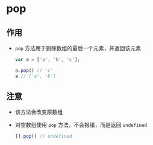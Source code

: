# pop

## 作用

- `pop` 方法用于删除数组的最后一个元素，并返回该元素

    ```js
    var a = ['a', 'b', 'c'];

    a.pop() // 'c'
    a // ['a', 'b']
    ```

## 注意

- 该方法会改变原数组

- 对空数组使用 `pop` 方法，不会报错，而是返回 `undefined`

    ```js
    [].pop() // undefined
    ```
